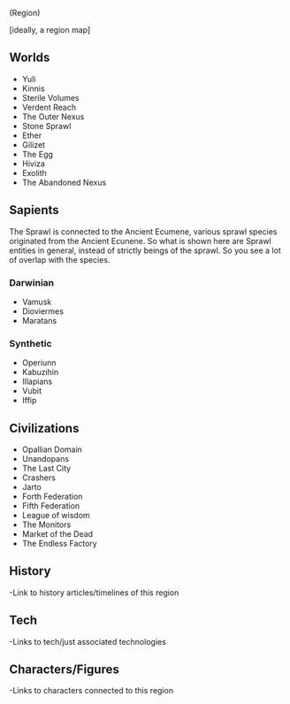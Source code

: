 (Region)

[ideally, a region map]

## Worlds
- Yuli
- Kinnis
- Sterile Volumes
- Verdent Reach
- The Outer Nexus
- Stone Sprawl
- Ether
- Gilizet
- The Egg
- Hiviza
- Exolith
- The Abandoned Nexus

## Sapients

The Sprawl is connected to the Ancient Ecumene, various sprawl species originated from the Ancient Ecunene.  So what is shown here are Sprawl entities in general, instead of strictly beings of the sprawl.  So you see a lot of overlap with the species.


### Darwinian
- Vamusk
- Dioviermes
- Maratans

### Synthetic
- Operiunn
- Kabuzihin
- Illapians
- Vubit
- Iffip

## Civilizations
- Opallian Domain
- Unandopans
- The Last City
- Crashers
- Jarto
- Forth Federation
- Fifth Federation
- League of wisdom
- The Monitors
- Market of the Dead
- The Endless Factory

## History
-Link to history articles/timelines of this region
## Tech
-Links to tech/just associated technologies
## Characters/Figures
-Links to characters connected to this region
